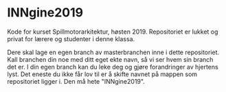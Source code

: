 # INNgine2019
Kode for kurset Spillmotorarkitektur, høsten 2019.
Repositoriet er lukket og privat for lærere og studenter i denne klassa.

Dere skal lage en egen branch av masterbranchen inne i dette repositoriet. Kall branchen din noe med ditt eget ekte navn, så vi ser hvem sin branch det er.
I din egen branch kan du leke deg og gjøre forandringer av hjertens lyst. Det eneste du ikke får lov til er å skifte navnet på mappen som repositoriet ligger i. Den må hete "INNgine2019".
